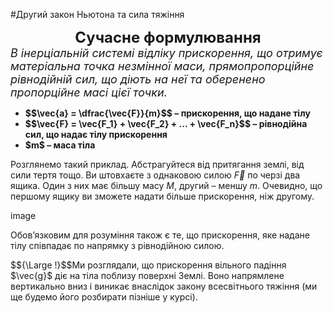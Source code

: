 #Другий закон Ньютона та сила тяжiння

<div align="center"><span class="p1"><b><font size="5">Сучасне формулювання</font></b></span></div>

<div class="space"><font size="4"><i>В iнерцiальнiй системi вiдлiку прискорення, що отримує матерiальна точка незмiнної маси, прямопропорцiйне рiвнодiйнiй сил, що дiють на неї та оберенено пропорцiйне масi цiєї точки.</i></font></div>

<ul>
<li>
<div class="space"><span class="p1"><b>$$\vec{a} = \dfrac{\vec{F}}{m}$$ – прискорення, що надане тiлу</b></span></div>
</li>
<li>
<div class="space"><span class="p1"><b>$$\vec{F} = \vec{F_1} + \vec{F_2} + ... + \vec{F_n}$$ – рiвнодiйна сил, що надає тiлу прискорення</b></span></div>
</li>
<li>
<span class="p1"><b>$m$ – маса тiла</b></span>
</li>
</ul>

Розглянемо такий приклад. Абстрагуйтеся вiд притягання землi, вiд сили тертя тощо. Ви штовхаєте з однаковою силою $\vec{F}$ по черзi два ящика. Один з них має бiльшу масу $M$, другий – меншу $m$. Очевидно, що першому ящику ви зможете надати  бiльше прискорення, нiж другому.

image

Обов’язковим для розумiння також є те, що прискорення, яке надане тiлу спiвпадає по напрямку з рiвнодiйною силою.

<div class="p3">$${\Large !}$$Ми розглядали, що прискорення вiльного падiння $\vec{g}$ дiє на тiла поблизу поверхнi Землi. Воно напрямлене вертикально вниз i виникає внаслiдок закону всесвiтнього тяжiння (ми ще будемо його розбирати пiзнiше у курсi).</div>